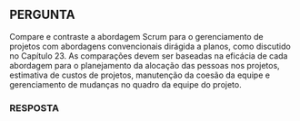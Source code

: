 ## PERGUNTA

Compare e contraste a abordagem Scrum para o gerenciamento de projetos com abordagens convencionais dirágida a planos, como discutido no Capítulo 23. As comparações devem ser baseadas na eficácia de cada abordagem para o planejamento da alocação das pessoas nos projetos, estimativa de custos de projetos, manutenção da coesão da equipe e gerenciamento de mudanças no quadro da equipe do projeto.

### RESPOSTA
